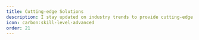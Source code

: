```yaml
---
title: Cutting-edge Solutions
description: I stay updated on industry trends to provide cutting-edge solutions solutions to my clients, ensuring their projects are advanced in technology.
icon: carbon:skill-level-advanced
order: 21
---
```

